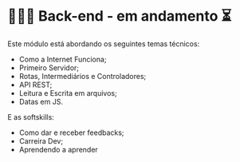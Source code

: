 # 👩🏼‍💻 Back-end - em andamento ⏳

Este módulo está abordando os seguintes temas técnicos: 

- Como a Internet Funciona;
- Primeiro Servidor;
- Rotas, Intermediários e Controladores;
- API REST;
- Leitura e Escrita em arquivos;
- Datas em JS.


E as softskills:

- Como dar e receber feedbacks;
- Carreira Dev;
- Aprendendo a aprender


